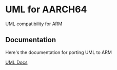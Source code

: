 # UML for AARCH64

UML compatibility for ARM

## Documentation

Here's the documentation for porting UML to ARM

[UML Docs](./uml_docs/index.md)


